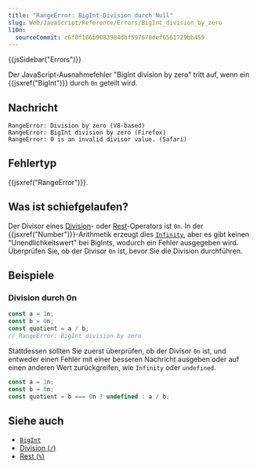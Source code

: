 ```yaml
---
title: "RangeError: BigInt-Division durch Null"
slug: Web/JavaScript/Reference/Errors/BigInt_division_by_zero
l10n:
  sourceCommit: c6f0f106b9083984dbf597678def6561729bb459
---
```


{{jsSidebar("Errors")}}

Der JavaScript-Ausnahmefehler "BigInt division by zero" tritt auf, wenn ein {{jsxref("BigInt")}} durch `0n` geteilt wird.

## Nachricht

```plain
RangeError: Division by zero (V8-based)
RangeError: BigInt division by zero (Firefox)
RangeError: 0 is an invalid divisor value. (Safari)
```

## Fehlertyp

{{jsxref("RangeError")}}.

## Was ist schiefgelaufen?

Der Divisor eines [Division](/de/docs/Web/JavaScript/Reference/Operators/Division)- oder [Rest](/de/docs/Web/JavaScript/Reference/Operators/Remainder)-Operators ist `0n`. In der {{jsxref("Number")}}-Arithmetik erzeugt dies [`Infinity`](/de/docs/Web/JavaScript/Reference/Global_Objects/Infinity), aber es gibt keinen "Unendlichkeitswert" bei BigInts, wodurch ein Fehler ausgegeben wird. Überprüfen Sie, ob der Divisor `0n` ist, bevor Sie die Division durchführen.

## Beispiele

### Division durch 0n

```js example-bad
const a = 1n;
const b = 0n;
const quotient = a / b;
// RangeError: BigInt division by zero
```

Stattdessen sollten Sie zuerst überprüfen, ob der Divisor `0n` ist, und entweder einen Fehler mit einer besseren Nachricht ausgeben oder auf einen anderen Wert zurückgreifen, wie `Infinity` oder `undefined`.

```js example-good
const a = 1n;
const b = 0n;
const quotient = b === 0n ? undefined : a / b;
```

## Siehe auch

- [`BigInt`](/de/docs/Web/JavaScript/Reference/Global_Objects/BigInt)
- [Division (`/`)](/de/docs/Web/JavaScript/Reference/Operators/Division)
- [Rest (`%`)](/de/docs/Web/JavaScript/Reference/Operators/Remainder)
